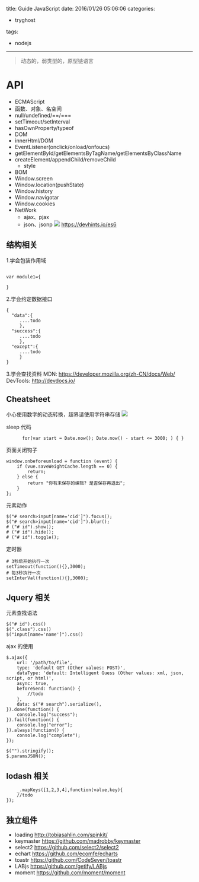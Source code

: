 title: Guide JavaScript
date: 2016/01/26 05:06:06
categories:
 - tryghost

tags:
 - nodejs 



---

>动态的，弱类型的，原型链语言

#  API
 * ECMAScript
  * 函数、对象、名空间
  * null/undefined/==/===
  * setTimeout/setInterval
  * hasOwnProperty/typeof
 * DOM
  * innerHtml/DOM
  * EventListener(onclick/onload/onfoucs)
  * getElementById/getElementsByTagName/getElementsByClassName      
* createElement/appendChild/removeChild
  * style
 * BOM
  * Window.screen
  * Window.location(pushState)
  * Window.history
  * Window.navigotar
  * Window.cookies
 * NetWork
   * ajax、pjax
   * json、jsonp
![](http://p0.qhimg.com/t01f0f792cd49f8c934.png)
https://devhints.io/es6
## 结构相关
1.学会包装作用域
```language-javascript

var module1={

}

```
2.学会约定数据接口
```language-javascript
{
  "data":{
     ....todo
     },
  "success":{
     ....todo
     },
  "except":{
     ....todo
     }
}
```
3.学会查找资料
MDN: https://developer.mozilla.org/zh-CN/docs/Web/
DevTools: http://devdocs.io/
## Cheatsheet
小心使用数字的动态转换，超界请使用字符串存储
![](https://dn-zuoyun.qbox.me/image/7/07/2ce3348a619cdd7d96ede99a82acc.jpg)

sleep 代码
```language-javascript
      for(var start = Date.now(); Date.now() - start <= 3000; ) { }
```

页面关闭钩子
```language-javascript
window.onbeforeunload = function (event) {
    if (vue.saveWeightCache.length == 0) {
        return;
    } else {
        return "你有未保存的编辑? 是否保存再退出";
    }
};
```

元素动作
```language-javascript
$("# search>input[name='cid']").focus();
$("# search>input[name='cid']").blur();
# ("# id").show();
# ("# id").hide();
# ("# id").toggle();
```

定时器
```language-javascript
# 3秒后开始执行一次
setTimeout(function(){},3000);
# 每3秒执行一次
setInterVal(function(){},3000);
```


## Jquery 相关
元素查找语法
```language-javascript
$("# id").css()
$(".class").css()
$("input[name='name']").css()
```


ajax 的使用
```language-javascript
$.ajax({
    url: '/path/to/file',
    type: 'default GET (Other values: POST)',
    dataType: 'default: Intelligent Guess (Other values: xml, json, script, or html)',
    async: true,
    beforeSend: function() {
        //todo
    },
    data: $("# search").serialize(),
}).done(function() {
    console.log("success");
}).fail(function() {
    console.log("error");
}).always(function() {
    console.log("complete");
});

$("").stringify();
$.paramsJSON();
```

## lodash 相关
```language-javascript
    _.mapKeys([1,2,3,4],function(value,key){
    //todo
});
```

## 独立组件
* loading  http://tobiasahlin.com/spinkit/
* keymaster https://github.com/madrobby/keymaster
* select2 https://github.com/select2/select2
* echart https://github.com/ecomfe/echarts
* toastr https://github.com/CodeSeven/toastr
* LABjs https://github.com/getify/LABjs
* moment https://github.com/moment/moment





